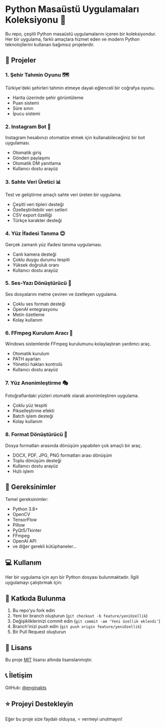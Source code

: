 # Python Masaüstü Uygulamaları Koleksiyonu 🚀

Bu repo, çeşitli Python masaüstü uygulamalarını içeren bir koleksiyondur. Her bir uygulama, farklı amaçlara hizmet eden ve modern Python teknolojilerini kullanan bağımsız projelerdir.

## 📌 Projeler

### 1. Şehir Tahmin Oyunu 🗺
Türkiye'deki şehirleri tahmin etmeye dayalı eğlenceli bir coğrafya oyunu.
- Harita üzerinde şehir görüntüleme
- Puan sistemi
- Süre sınırı
- İpucu sistemi

### 2. Instagram Bot 🤖
Instagram hesabınızı otomatize etmek için kullanabileceğiniz bir bot uygulaması.
- Otomatik giriş
- Gönderi paylaşımı
- Otomatik DM yanıtlama
- Kullanıcı dostu arayüz

### 3. Sahte Veri Üretici 📊
Test ve geliştirme amaçlı sahte veri üreten bir uygulama.
- Çeşitli veri tipleri desteği
- Özelleştirilebilir veri setleri
- CSV export özelliği
- Türkçe karakter desteği

### 4. Yüz İfadesi Tanıma 😊
Gerçek zamanlı yüz ifadesi tanıma uygulaması.
- Canlı kamera desteği
- Çoklu duygu durumu tespiti
- Yüksek doğruluk oranı
- Kullanıcı dostu arayüz

### 5. Ses-Yazı Dönüştürücü 🎤
Ses dosyalarını metne çeviren ve özetleyen uygulama.
- Çoklu ses formatı desteği
- OpenAI entegrasyonu
- Metin özetleme
- Kolay kullanım

### 6. FFmpeg Kurulum Aracı 🎥
Windows sistemlerde FFmpeg kurulumunu kolaylaştıran yardımcı araç.
- Otomatik kurulum
- PATH ayarları
- Yönetici hakları kontrolü
- Kullanıcı dostu arayüz

### 7. Yüz Anonimleştirme 🎭
Fotoğraflardaki yüzleri otomatik olarak anonimleştiren uygulama.
- Çoklu yüz tespiti
- Pikselleştirme efekti
- Batch işlem desteği
- Kolay kullanım

### 8. Format Dönüştürücü 📄
Dosya formatları arasında dönüşüm yapabilen çok amaçlı bir araç.
- DOCX, PDF, JPG, PNG formatları arası dönüşüm
- Toplu dönüşüm desteği
- Kullanıcı dostu arayüz
- Hızlı işlem

## 🔧 Gereksinimler


Temel gereksinimler:
- Python 3.8+
- OpenCV
- TensorFlow
- Pillow
- PyQt5/Tkinter
- FFmpeg
- OpenAI API
- ve diğer gerekli kütüphaneler...


## 💻 Kullanım

Her bir uygulama için ayrı bir Python dosyası bulunmaktadır. İlgili uygulamayı çalıştırmak için:


## 🤝 Katkıda Bulunma

1. Bu repo'yu fork edin
2. Yeni bir branch oluşturun (`git checkout -b feature/yeniOzellik`)
3. Değişikliklerinizi commit edin (`git commit -am 'Yeni özellik eklendi'`)
4. Branch'inizi push edin (`git push origin feature/yeniOzellik`)
5. Bir Pull Request oluşturun

## 📝 Lisans

Bu proje [MIT](LICENSE) lisansı altında lisanslanmıştır.

## 📞 İletişim

GitHub: [@enginakts](https://github.com/enginakts)

## ⭐ Projeyi Destekleyin

Eğer bu proje size faydalı olduysa, ⭐ vermeyi unutmayın!

